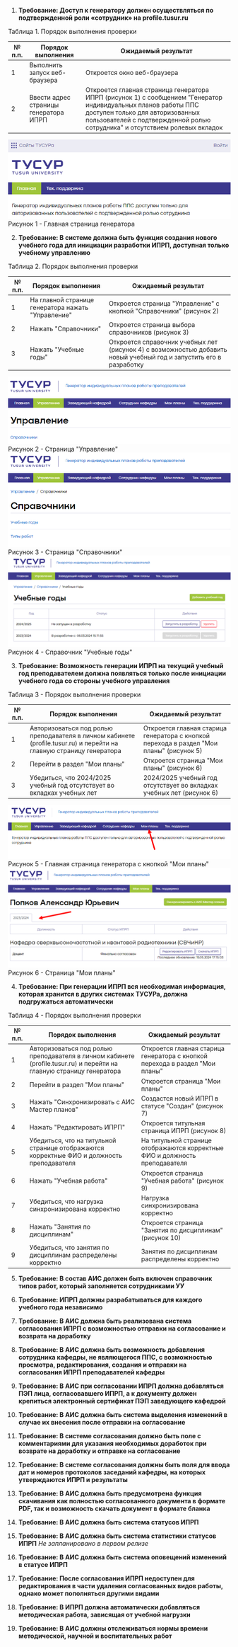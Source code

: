 1. **Требование: Доступ к генератору должен осуществляться по подтвержденной роли «сотрудник» на profile.tusur.ru**

Таблица 1. Порядок выполнения проверки

| № п.п. | Порядок выполнения                    | Ожидаемый результат                                                                                                                                                                                                               |
| ------ | ------------------------------------- | --------------------------------------------------------------------------------------------------------------------------------------------------------------------------------------------------------------------------------- |
| 1      | Выполнить запуск веб-браузера         | Откроется окно веб-браузера                                                                                                                                                                                                       |
| 2      | Ввести адрес страницы генератора ИПРП | Откроется главная страница генератора ИПРП (рисунок 1) с сообщением "Генератор индивидуальных планов работы ППС доступен только для авторизованных пользователей с подтвержденной ролью сотрудника" и отсутствием ролевых вкладок |
![](attachments/Pasted%20image%2020240528154939.png)  
Рисунок 1 - Главная страница генератора

2. **Требование: В системе должна быть функция создания нового учебного года для инициации разработки ИПРП, доступная только учебному управлению**

Таблица 2. Порядок выполнения проверки

| № п.п. | Порядок выполнения                                 | Ожидаемый результат                                                                                                 |
| ------ | -------------------------------------------------- | ------------------------------------------------------------------------------------------------------------------- |
| 1      | На главной странице генератора нажать "Управление" | Откроется страница "Управление" с кнопкой "Справочники" (рисунок 2)                                                 |
| 2      | Нажать "Справочники"                               | Откроется страница выбора справочников (рисунок 3)                                                                  |
| 3      | Нажать "Учебные годы"                              | Откроется справочник учебных лет (рисунок 4) с возможностью добавить новый учебный год и запустить его в разработку |
![](attachments/Pasted%20image%2020240528155337.png)  
Рисунок 2 - Страница "Управление"
![](attachments/Pasted%20image%2020240528155447.png)  
Рисунок 3 - Страница "Справочники"
![](attachments/Pasted%20image%2020240528155537.png)  
Рисунок 4 - Справочник "Учебные годы"

3. **Требование: Возможность генерации ИПРП на текущий учебный год преподавателем должна появляться только после инициации учебного года со стороны учебного управления**

Таблица 3 - Порядок выполнения проверки

| № п.п. | Порядок выполнения                                                                                                   | Ожидаемый результат                                                                      |
| ------ | -------------------------------------------------------------------------------------------------------------------- | ---------------------------------------------------------------------------------------- |
| 1      | Авторизоваться под ролью преподавателя в личном кабинете (profile.tusur.ru) и перейти на главную страницу генератора | Откроется главная старица генератора с кнопкой перехода в раздел "Мои планы" (рисунок 5) |
| 2      | Перейти в раздел "Мои планы"                                                                                         | Откроется страница "Мои планы" (рисунок 6)                                               |
| 3      | Убедиться, что 2024/2025 учебный год отсутствует во вкладках учебных лет                                             | 2024/2025 учебный год отсутствует во вкладках учебных лет (рисунок 6)                    |
![](attachments/Pasted%20image%2020240528160158.png)  
Рисунок 5 - Главная страница генератора с кнопкой "Мои планы"
![](attachments/Pasted%20image%2020240528160356.png)  
Рисунок 6 - Страница "Мои планы"

4. **Требование: При генерации ИПРП вся необходимая информация, которая хранится в других системах ТУСУРа, должна подгружаться автоматически**

Таблица 4 - Порядок выполнения проверки

| № п.п. | Порядок выполнения                                                                                                   | Ожидаемый результат                                                          |
| ------ | -------------------------------------------------------------------------------------------------------------------- | ---------------------------------------------------------------------------- |
| 1      | Авторизоваться под ролью преподавателя в личном кабинете (profile.tusur.ru) и перейти на главную страницу генератора | Откроется главная старица генератора с кнопкой перехода в раздел "Мои планы" |
| 2      | Перейти в раздел "Мои планы"                                                                                         | Откроется страница "Мои планы"                                               |
| 3      | Нажать "Синхронизировать с АИС Мастер планов"                                                                        | Создастся новый ИПРП в статусе "Создан" (рисунок 7)                          |
| 4      | Нажать "Редактировать ИПРП"                                                                                          | Откроется титульная страница ИПРП (рисунок 8)                                |
| 5      | Убедиться, что на титульной странице отображаются корректные ФИО и должность преподавателя                           | На титульной странице отображаются корректные ФИО и должность преподавателя  |
| 6      | Нажать "Учебная работа"                                                                                              | Откроется страница "Учебная работа" (рисунок 9)                              |
| 7      | Убедиться, что нагрузка синхронизирована корректно                                                                   | Нагрузка синхронизирована корректно                                          |
| 8      | Нажать "Занятия по дисциплинам"                                                                                      | Откроется страница "Занятия по дисциплинам" (рисунок 10)                     |
| 9      | Убедиться, что занятия по дисциплинам распределены корректно                                                         | Занятия по дисциплинам распределены корректно                                |

5. **Требование: В состав АИС должен быть включен справочник типов работ, который заполняется сотрудниками УУ**

6. **Требование: ИПРП должны разрабатываться для каждого учебного года независимо**

7. **Требование: В АИС должна быть реализована система согласования ИПРП с возможностью отправки на согласование и возврата на доработку**

8. **Требование: В АИС должна быть возможность добавления сотрудника кафедры, не являющегося ППС, с возможностью просмотра, редактирования, создания и отправки на согласования ИПРП преподавателей кафедры**

9. **Требование: В АИС при согласовании ИПРП должна добавляться ПЭП лица, согласовавшего ИПРП, а к документу должен крепиться электронный сертификат ПЭП заведующего кафедрой**

10. **Требование: В АИС должна быть система выделения изменений в случае их внесения после отправки на согласование**

11.  **Требование: В системе согласования должно быть поле с комментариями для указания необходимых доработок при возврате на доработку и отправке на согласование**

12. **Требование: В системе согласования должны быть поля для ввода дат и номеров протоколов заседаний кафедры, на которых утверждаются ИПРП и результаты**

13. **Требование: В АИС должна быть предусмотрена функция скачивания как полностью согласованного документа в формате PDF, так и возможность скачать документ в формате бланка**

14. **Требование: В АИС должна быть система статусов ИПРП**

15. **Требование: В АИС должна быть система статистики статусов ИПРП**
*Не запланировано в первом релизе*
16. **Требование: В АИС должна быть система оповещений изменений в статусе ИПРП**

17. **Требование: После согласования ИПРП недоступен для редактирования в части удаления согласованных видов работы, однако может пополняться другими видами**

18. **Требование: В ИПРП должна автоматически добавляться методическая работа, зависящая от учебной нагрузки**

19. **Требование: В АИС должны отслеживаться нормы времени методической, научной и воспитательных работ**
